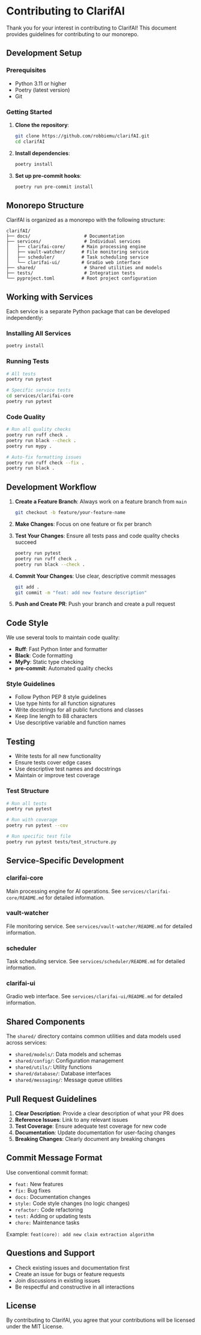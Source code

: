# Contributing to ClarifAI

Thank you for your interest in contributing to ClarifAI! This document provides guidelines for contributing to our monorepo.

## Development Setup

### Prerequisites

- Python 3.11 or higher
- Poetry (latest version)
- Git

### Getting Started

1. **Clone the repository**:
   ```bash
   git clone https://github.com/robbiemu/clarifAI.git
   cd clarifAI
   ```

2. **Install dependencies**:
   ```bash
   poetry install
   ```

3. **Set up pre-commit hooks**:
   ```bash
   poetry run pre-commit install
   ```

## Monorepo Structure

ClarifAI is organized as a monorepo with the following structure:

```
clarifAI/
├── docs/                    # Documentation
├── services/                # Individual services
│   ├── clarifai-core/      # Main processing engine
│   ├── vault-watcher/      # File monitoring service
│   ├── scheduler/          # Task scheduling service
│   └── clarifai-ui/        # Gradio web interface
├── shared/                  # Shared utilities and models
├── tests/                   # Integration tests
└── pyproject.toml          # Root project configuration
```

## Working with Services

Each service is a separate Python package that can be developed independently:

### Installing All Services
```bash
poetry install
```

### Running Tests
```bash
# All tests
poetry run pytest

# Specific service tests
cd services/clarifai-core
poetry run pytest
```

### Code Quality
```bash
# Run all quality checks
poetry run ruff check .
poetry run black --check .
poetry run mypy .

# Auto-fix formatting issues
poetry run ruff check --fix .
poetry run black .
```

## Development Workflow

1. **Create a Feature Branch**: Always work on a feature branch from `main`
   ```bash
   git checkout -b feature/your-feature-name
   ```

2. **Make Changes**: Focus on one feature or fix per branch

3. **Test Your Changes**: Ensure all tests pass and code quality checks succeed
   ```bash
   poetry run pytest
   poetry run ruff check .
   poetry run black --check .
   ```

4. **Commit Your Changes**: Use clear, descriptive commit messages
   ```bash
   git add .
   git commit -m "feat: add new feature description"
   ```

5. **Push and Create PR**: Push your branch and create a pull request

## Code Style

We use several tools to maintain code quality:

- **Ruff**: Fast Python linter and formatter
- **Black**: Code formatting
- **MyPy**: Static type checking
- **pre-commit**: Automated quality checks

### Style Guidelines

- Follow Python PEP 8 style guidelines
- Use type hints for all function signatures
- Write docstrings for all public functions and classes
- Keep line length to 88 characters
- Use descriptive variable and function names

## Testing

- Write tests for all new functionality
- Ensure tests cover edge cases
- Use descriptive test names and docstrings
- Maintain or improve test coverage

### Test Structure

```bash
# Run all tests
poetry run pytest

# Run with coverage
poetry run pytest --cov

# Run specific test file
poetry run pytest tests/test_structure.py
```

## Service-Specific Development

### clarifai-core
Main processing engine for AI operations. See `services/clarifai-core/README.md` for detailed information.

### vault-watcher
File monitoring service. See `services/vault-watcher/README.md` for detailed information.

### scheduler
Task scheduling service. See `services/scheduler/README.md` for detailed information.

### clarifai-ui
Gradio web interface. See `services/clarifai-ui/README.md` for detailed information.

## Shared Components

The `shared/` directory contains common utilities and data models used across services:

- `shared/models/`: Data models and schemas
- `shared/config/`: Configuration management
- `shared/utils/`: Utility functions
- `shared/database/`: Database interfaces
- `shared/messaging/`: Message queue utilities

## Pull Request Guidelines

1. **Clear Description**: Provide a clear description of what your PR does
2. **Reference Issues**: Link to any relevant issues
3. **Test Coverage**: Ensure adequate test coverage for new code
4. **Documentation**: Update documentation for user-facing changes
5. **Breaking Changes**: Clearly document any breaking changes

## Commit Message Format

Use conventional commit format:

- `feat:` New features
- `fix:` Bug fixes
- `docs:` Documentation changes
- `style:` Code style changes (no logic changes)
- `refactor:` Code refactoring
- `test:` Adding or updating tests
- `chore:` Maintenance tasks

Example: `feat(core): add new claim extraction algorithm`

## Questions and Support

- Check existing issues and documentation first
- Create an issue for bugs or feature requests
- Join discussions in existing issues
- Be respectful and constructive in all interactions

## License

By contributing to ClarifAI, you agree that your contributions will be licensed under the MIT License.